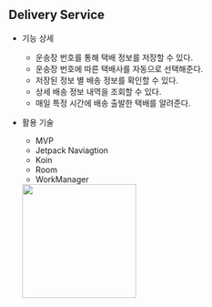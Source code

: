 ## Delivery Service
- 기능 상세
    + 운송장 번호를 통해 택배 정보를 저장할 수 있다.
    + 운송장 번호에 따른 택배사를 자동으로 선택해준다.
    + 저장된 정보 별 배송 정보를 확인할 수 있다.
    + 상세 배송 정보 내역을 조회할 수 있다.
    + 매일 특정 시간에 배송 출발한 택배를 알려준다.

- 활용 기술
    + MVP
    + Jetpack Naviagtion
    + Koin
    + Room
    + WorkManager
    &nbsp;
    <img src="https://user-images.githubusercontent.com/84216838/191449216-749bd258-ae67-4451-9f58-8258bfed9613.png" width=200  height50>